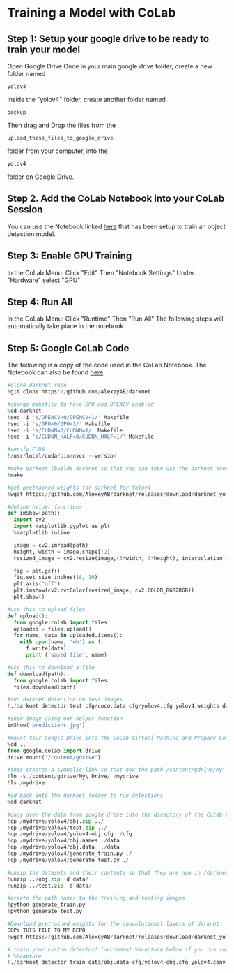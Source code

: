 # Training a Model with CoLab
## Step 1: Setup your google drive to be ready to train your model
Open Google Drive
Once in your main google drive folder, create a new folder named
```
yolov4
```

Inside the "yolov4" folder, create another folder named
```
backup
```

Then drag and Drop the files from the 
```
upload_these_files_to_google_drive
```
folder from your computer, into the
```
yolov4
```
folder on Google Drive.

## Step 2. Add the CoLab Notebook into your CoLab Session
You can use the Notebook linked [here](https://github.com/JPM-Tech/Object-Detection/tree/master/From-Open-Images-Dataset/Training/Train-a-model-with-CoLab/Notebook-to-be-used-in-Google-CoLab.ipynb) that has been setup to train an object detection model.

## Step 3: Enable GPU Training
In the CoLab Menu:
Click "Edit"
Then "Notebook Settings" 
Under "Hardware" select "GPU"

## Step 4: Run All
In the CoLab Menu:
Click "Runtime"
Then "Run All"
The following steps will automatically take place in the notebook

## Step 5: Google CoLab Code
The following is a copy of the code used in the CoLab Notebook. The Notebook can also be found [here](https://github.com/JPM-Tech/Object-Detection/tree/master/From-Open-Images-Dataset/Training/Train-a-model-with-CoLab/Notebook-to-be-used-in-Google-CoLab.ipynb)

```py
#clone darknet repo
!git clone https://github.com/AlexeyAB/darknet

#change makefile to have GPU and OPENCV enabled
%cd darknet
!sed -i 's/OPENCV=0/OPENCV=1/' Makefile
!sed -i 's/GPU=0/GPU=1/' Makefile
!sed -i 's/CUDNN=0/CUDNN=1/' Makefile
!sed -i 's/CUDNN_HALF=0/CUDNN_HALF=1/' Makefile

#verify CUDA
!/usr/local/cuda/bin/nvcc --version

#make darknet (builds darknet so that you can then use the darknet executable file to run or train object detectors)
!make

#get pretrained weights for darknet for Yolov4
!wget https://github.com/AlexeyAB/darknet/releases/download/darknet_yolo_v3_optimal/yolov4.weights

#define helper functions
def imShow(path):
  import cv2
  import matplotlib.pyplot as plt
  %matplotlib inline

  image = cv2.imread(path)
  height, width = image.shape[:2]
  resized_image = cv2.resize(image,(3*width, 3*height), interpolation = cv2.INTER_CUBIC)

  fig = plt.gcf()
  fig.set_size_inches(18, 10)
  plt.axis("off")
  plt.imshow(cv2.cvtColor(resized_image, cv2.COLOR_BGR2RGB))
  plt.show()

#use this to upload files
def upload():
  from google.colab import files
  uploaded = files.upload() 
  for name, data in uploaded.items():
    with open(name, 'wb') as f:
      f.write(data)
      print ('saved file', name)

#use this to download a file  
def download(path):
  from google.colab import files
  files.download(path)

#run darknet detection on test images
!./darknet detector test cfg/coco.data cfg/yolov4.cfg yolov4.weights data/person.jpg

#show image using our helper function
imShow('predictions.jpg')

#mount Your Google Drive into the CoLab Virtual Machine and Prepare Google Drive Environment
%cd ..
from google.colab import drive
drive.mount('/content/gdrive')

#this creates a symbolic link so that now the path /content/gdrive/My\ Drive/ is equal to /mydrive
!ln -s /content/gdrive/My\ Drive/ /mydrive
!ls /mydrive

#cd back into the darknet folder to run detections
%cd darknet

#copy over the data from google drive into the directory of the Colab VM
!cp /mydrive/yolov4/obj.zip ../
!cp /mydrive/yolov4/test.zip ../
!cp /mydrive/yolov4/yolov4-obj.cfg ./cfg
!cp /mydrive/yolov4/obj.names ./data
!cp /mydrive/yolov4/obj.data  ./data
!cp /mydrive/yolov4/generate_train.py ./
!cp /mydrive/yolov4/generate_test.py ./

#unzip the datasets and their contents so that they are now in /darknet/data/ folder
!unzip ../obj.zip -d data/
!unzip ../test.zip -d data/

#create the path names to the training and testing images
!python generate_train.py
!python generate_test.py

#Download pretrained weights for the convolutional layers of darknet
COPY THIS FILE TO MY REPO
!wget https://github.com/AlexeyAB/darknet/releases/download/darknet_yolo_v3_optimal/yolov4.conv.137

# train your custom detector! (uncomment %%capture below if you run into memory issues or your Colab is crashing)
# %%capture
!./darknet detector train data/obj.data cfg/yolov4-obj.cfg yolov4.conv.137 -dont_show -map
```
